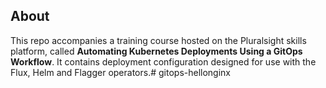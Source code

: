 ## About

This repo accompanies a training course hosted on the Pluralsight skills platform, called **Automating Kubernetes Deployments Using a GitOps Workflow**. It contains deployment configuration designed for use with the Flux, Helm and Flagger operators.# gitops-hellonginx

